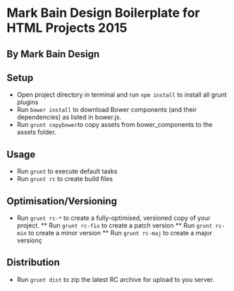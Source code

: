 Mark Bain Design Boilerplate for HTML Projects 2015
===

By Mark Bain Design
---

Setup
---
* Open project directory in terminal and run `npm install` to install all grunt plugins
* Run `bower install` to download Bower components (and their dependencies) as listed in bower.js.
* Run `grunt copybower`to copy assets from bower_components to the assets folder.

Usage
---
* Run `grunt` to execute default tasks
* Run `grunt rc` to create build files

Optimisation/Versioning
----
* Run `grunt rc-*` to create a fully-optimised, versioned copy of your project.
** Run `grunt rc-fix` to create a patch version
** Run `grunt rc-min` to create a minor version
** Run `grunt rc-maj` to create a major versionç

Distribution
----
* Run `grunt dist` to zip the latest RC archive for upload to you server. 